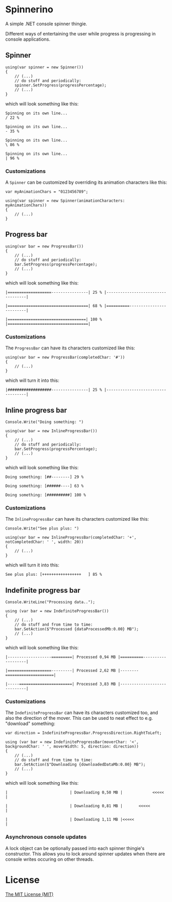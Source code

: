 # Spinnerino

A simple .NET console spinner thingie.

Different ways of entertaining the user while progress is progressing in console applications.



## Spinner

	using(var spinner = new Spinner())
	{
		// (...)
		// do stuff and periodically:
		spinner.SetProgress(progressPercentage);
		// (...)
	}

which will look something like this:

	Spinning on its own line...
	/ 22 %

	Spinning on its own line...
	- 35 %

	Spinning on its own line...
	\ 86 %

	Spinning on its own line...
	| 96 %

### Customizations

A `Spinner` can be customized by overriding its animation characters like this:

	var myAnimationChars = "0123456789";

	using(var spinner = new Spinner(animationCharacters: myAnimationChars))
	{
		// (...)
	}



## Progress bar

	using(var bar = new ProgressBar())
	{
		// (...)
		// do stuff and periodically:
		bar.SetProgress(progressPercentage);
		// (...)
	}

which will look something like this:

	|===================----------------| 25 % |-----------------------------------|

	|===================================| 68 % |==========-------------------------|

	|==================================| 100 % |===================================|

### Customizations

The `ProgressBar` can have its characters customized like this:

	using(var bar = new ProgressBar(completedChar: '#')) 
	{
		// (...)
	}

which will turn it into this:

	|###################----------------| 25 % |-----------------------------------|




## Inline progress bar

	Console.Write("Doing something: ")

	using(var bar = new InlineProgressBar())
	{
		// (...)
		// do stuff and periodically:
		bar.SetProgress(progressPercentage);
		// (...)
	}

which will look something like this:

	Doing something: [##--------] 29 %
	
	Doing something: [######----] 63 %
	
	Doing something: [##########] 100 %

### Customizations

The `InlineProgressBar` can have its characters customized like this:

	Console.Write("See plus plus: ")

	using(var bar = new InlineProgressBar(completedChar: '+', notCompletedChar: ' ', width: 20)) 
	{
		// (...)
	}

which will turn it into this:

	See plus plus: [+++++++++++++++++   ] 85 %
	
## Indefinite progress bar

	Console.WriteLine("Processing data..");

	using (var bar = new IndefiniteProgressBar())
	{
		// (...)
		// do stuff and from time to time:
		bar.SetAction($"Processed {dataProcessedMb:0.00} MB");
		// (...)
	}

which will look something like this:

	|-------------------=========| Processed 0,94 MB |==========-------------------|

	|===================---------| Processed 2,62 MB |--------=====================|

	|-----=======================| Processed 3,83 MB |-----------------------------|

### Customizations

The `IndefiniteProgressBar` can have its characters customized too, and also the direction of the mover. This
can be used to neat effect to e.g. "download" something:

	var direction = IndefiniteProgressBar.ProgressDirection.RightToLeft;

    using (var bar = new IndefiniteProgressBar(moverChar: '<', backgroundChar: ' ', moverWidth: 5, direction: direction))
	{
		// (...)
		// do stuff and from time to time:
		bar.SetAction($"Downloading {downloadedDataMb:0.00} MB");
		// (...)
	}

which will look something like this:

	|                           | Downloading 0,50 MB |             <<<<<          |

	|                           | Downloading 0,81 MB |       <<<<<                |

	|                           | Downloading 1,11 MB |<<<<<                       |
	

### Asynchronous console updates

A lock object can be optionally passed into each spinner thingie's constructor. This allows you to lock around spinner updates when there are console writes occuring on other threads.


# License

[The MIT License (MIT)](http://opensource.org/licenses/MIT)